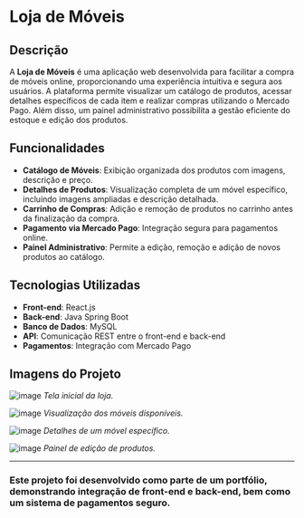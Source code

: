 # Loja de Móveis

## Descrição

A **Loja de Móveis** é uma aplicação web desenvolvida para facilitar a compra de móveis online, proporcionando uma experiência intuitiva e segura aos usuários. A plataforma permite visualizar um catálogo de produtos, acessar detalhes específicos de cada item e realizar compras utilizando o Mercado Pago. Além disso, um painel administrativo possibilita a gestão eficiente do estoque e edição dos produtos.

## Funcionalidades

- **Catálogo de Móveis**: Exibição organizada dos produtos com imagens, descrição e preço.
- **Detalhes de Produtos**: Visualização completa de um móvel específico, incluindo imagens ampliadas e descrição detalhada.
- **Carrinho de Compras**: Adição e remoção de produtos no carrinho antes da finalização da compra.
- **Pagamento via Mercado Pago**: Integração segura para pagamentos online.
- **Painel Administrativo**: Permite a edição, remoção e adição de novos produtos ao catálogo.

## Tecnologias Utilizadas

- **Front-end**: React.js
- **Back-end**: Java Spring Boot
- **Banco de Dados**: MySQL
- **API**: Comunicação REST entre o front-end e back-end
- **Pagamentos**: Integração com Mercado Pago

## Imagens do Projeto

![image](https://github.com/user-attachments/assets/486d4b35-c355-4be3-ad9c-be8754319427)
*Tela inicial da loja.*

![image](https://github.com/user-attachments/assets/02143b57-3a5c-4e9e-b099-2d606e5742c0)
*Visualização dos móveis disponíveis.*

![image](https://github.com/user-attachments/assets/0321a288-ca12-493f-b591-832f4903399a)
*Detalhes de um móvel específico.*

![image](https://github.com/user-attachments/assets/da467021-7e1b-4110-8ca3-31d31858d966)
*Painel de edição de produtos.*


---

### Este projeto foi desenvolvido como parte de um portfólio, demonstrando integração de front-end e back-end, bem como um sistema de pagamentos seguro.





